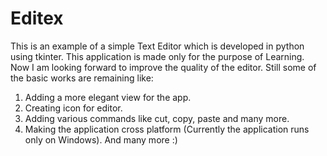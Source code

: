 # Editex
This is an example of a simple Text Editor which is developed in python using tkinter. This application is made only for the purpose of Learning. Now I am looking forward to improve the quality of the editor. Still some of the basic works are remaining like:
1. Adding a more elegant view for the app.
2. Creating icon for editor.
3. Adding various commands like cut, copy, paste and many more.
4. Making the application cross platform (Currently the application runs only on Windows). 
And many more :)
